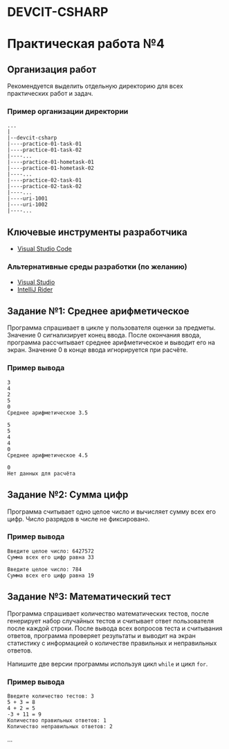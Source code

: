 # DEVCIT-CSHARP
Практическая работа №4
======================

## Организация работ

Рекомендуется выделить отдельную директорию для всех практических работ и задач.

### Пример организации директории

```
...
|
|--devcit-csharp
|----practice-01-task-01
|----practice-01-task-02
|----...
|----practice-01-hometask-01
|----practice-01-hometask-02
|----...
|----practice-02-task-01
|----practice-02-task-02
|----...
|----uri-1001
|----uri-1002
|----...
```

## Ключевые инструменты разработчика

* [Visual Studio Code](https://code.visualstudio.com)

### Альтернативные среды разработки (по желанию)

* [Visual Studio](https://visualstudio.microsoft.com)
* [IntelliJ Rider](https://www.jetbrains.com/rider)

## Задание №1: Среднее арифметическое

Программа спрашивает в цикле у пользователя оценки за предметы. Значение 0
сигнализирует конец ввода. После окончания ввода, программа рассчитывает среднее
арифметическое и выводит его на экран. Значение 0 в конце ввода игнорируется при
расчёте.

### Пример вывода

```
3
4
2
5
0
Среднее арифметическое 3.5
```

```
5
5
4
4
0
Среднее арифметическое 4.5
```

```
0
Нет данных для расчёта
```

## Задание №2: Сумма цифр

Программа считывает одно целое число и вычисляет сумму всех его цифр. Число
разрядов в числе не фиксировано.

### Пример вывода

```
Введите целое число: 6427572
Сумма всех его цифр равна 33
```

```
Введите целое число: 784
Сумма всех его цифр равна 19
```

## Задание №3: Математический тест

Программа спрашивает количество математических тестов, после генерирует набор
случайных тестов и считывает ответ пользователя после каждой строки. После
вывода всех вопросов теста и считывания ответов, программа проверяет результаты
и выводит на экран статистику с информацией о количестве правильных и
неправильных ответов.

Напишите две версии программы используя цикл `while` и цикл `for`.

### Пример вывода

```
Введите количество тестов: 3
5 + 3 = 8
4 + 2 = 5
-3 + 11 = 9
Количество правильных ответов: 1
Количество неправильных ответов: 2
```

...
